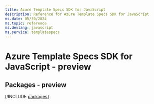 ```yaml
---
title: Azure Template Specs SDK for JavaScript
description: Reference for Azure Template Specs SDK for JavaScript
ms.date: 05/30/2024
ms.topic: reference
ms.devlang: javascript
ms.service: templatespecs
---
```

# Azure Template Specs SDK for JavaScript - preview
## Packages - preview
[!INCLUDE [packages](template-specs-index.md)]